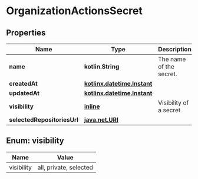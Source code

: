 
# OrganizationActionsSecret

## Properties
Name | Type | Description | Notes
------------ | ------------- | ------------- | -------------
**name** | **kotlin.String** | The name of the secret. | 
**createdAt** | [**kotlinx.datetime.Instant**](kotlinx.datetime.Instant.md) |  | 
**updatedAt** | [**kotlinx.datetime.Instant**](kotlinx.datetime.Instant.md) |  | 
**visibility** | [**inline**](#Visibility) | Visibility of a secret | 
**selectedRepositoriesUrl** | [**java.net.URI**](java.net.URI.md) |  |  [optional]


<a id="Visibility"></a>
## Enum: visibility
Name | Value
---- | -----
visibility | all, private, selected



